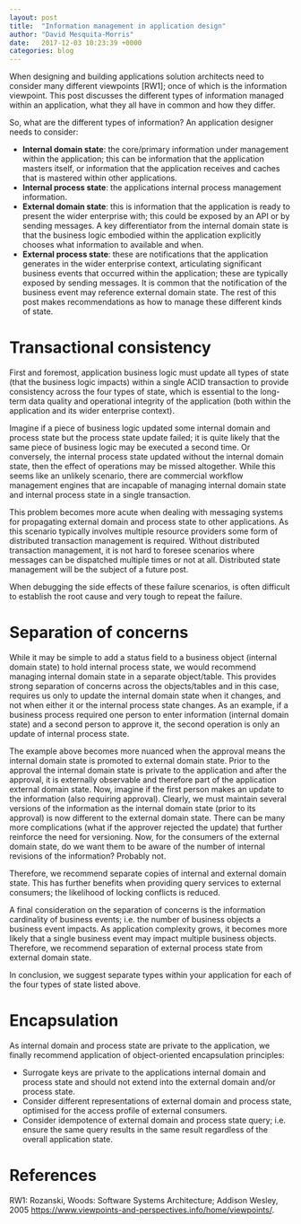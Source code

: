```yaml
---
layout: post
title:  "Information management in application design"
author: "David Mesquita-Morris"
date:   2017-12-03 10:23:39 +0000
categories: blog
---
```

When designing and building applications solution architects need to consider many different viewpoints [RW1]; once of which is the information viewpoint. This post discusses the different types of information managed within an application, what they all have in common and how they differ.

So, what are the different types of information? An application designer needs to consider:
-	**Internal domain state**: the core/primary information under management within the application; this can be information that the application masters itself, or information that the application receives and caches that is mastered within other applications.
-	**Internal process state**: the applications internal process management information.
-	**External domain state**: this is information that the application is ready to present the wider enterprise with; this could be exposed by an API or by sending messages. A key differentiator from the internal domain state is that the business logic embodied within the application explicitly chooses what information to available and when.
-	**External process state**: these are notifications that the application generates in the wider enterprise context, articulating significant business events that occurred within the application; these are typically exposed by sending messages. It is common that the notification of the business event may reference external domain state.
The rest of this post makes recommendations as how to manage these different kinds of state.

# Transactional consistency
First and foremost, application business logic must update all types of state (that the business logic impacts) within a single ACID transaction to provide consistency across the four types of state, which is essential to the long-term data quality and operational integrity of the application (both within the application and its wider enterprise context).

Imagine if a piece of business logic updated some internal domain and process state but the process state update failed; it is quite likely that the same piece of business logic may be executed a second time. Or conversely, the internal process state updated without the internal domain state, then the effect of operations may be missed altogether.  While this seems like an unlikely scenario, there are commercial workflow management engines that are incapable of managing internal domain state and internal process state in a single transaction.

This problem becomes more acute when dealing with messaging systems for propagating external domain and process state to other applications. As this scenario typically involves multiple resource providers some form of distributed transaction management is required. Without distributed transaction management, it is not hard to foresee scenarios where messages can be dispatched multiple times or not at all. Distributed state management will be the subject of a future post.

When debugging the side effects of these failure scenarios, is often difficult to establish the root cause and very tough to repeat the failure.

# Separation of concerns
While it may be simple to add a status field to a business object (internal domain state) to hold internal process state, we would recommend managing internal domain state in a separate object/table. This provides strong separation of concerns across the objects/tables and in this case, requires us only to update the internal domain state when it changes, and not when either it or the internal process state changes. As an example, if a business process required one person to enter information (internal domain state) and a second person to approve it, the second operation is only an update of internal process state.

The example above becomes more nuanced when the approval means the internal domain state is promoted to external domain state. Prior to the approval the internal domain state is private to the application and after the approval, it is externally observable and therefore part of the application external domain state. Now, imagine if the first person makes an update to the information (also requiring approval). Clearly, we must maintain several versions of the information as the internal domain state (prior to its approval) is now different to the external domain state. There can be many more complications (what if the approver rejected the update) that further reinforce the need for versioning. Now, for the consumers of the external domain state, do we want them to be aware of the number of internal revisions of the information? Probably not.

Therefore, we recommend separate copies of internal and external domain state. This has further benefits when providing query services to external consumers; the likelihood of locking conflicts is reduced.

A final consideration on the separation of concerns is the information cardinality of business events; i.e. the number of business objects a business event impacts. As application complexity grows, it becomes more likely that a single business event may impact multiple business objects. Therefore, we recommend separation of external process state from external domain state.

In conclusion, we suggest separate types within your application for each of the four types of state listed above.

# Encapsulation
As internal domain and process state are private to the application, we finally recommend application of object-oriented encapsulation principles:
-	Surrogate keys are private to the applications internal domain and process state and should not extend into the external domain and/or process state.
-	Consider different representations of external domain and process state, optimised for the access profile of external consumers.
-	Consider idempotence of external domain and process state query; i.e. ensure the same query results in the same result regardless of the overall application state.

# References
RW1:	Rozanski, Woods: Software Systems Architecture; Addison Wesley, 2005
https://www.viewpoints-and-perspectives.info/home/viewpoints/.
